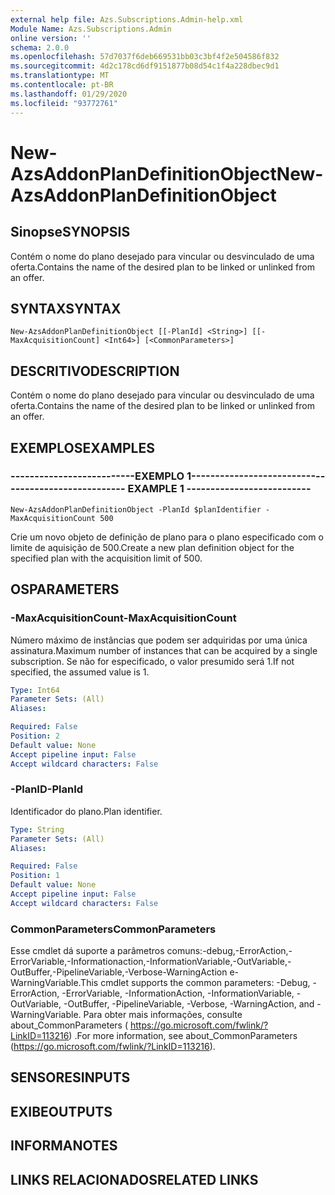 ```yaml
---
external help file: Azs.Subscriptions.Admin-help.xml
Module Name: Azs.Subscriptions.Admin
online version: ''
schema: 2.0.0
ms.openlocfilehash: 57d7037f6deb669531bb03c3bf4f2e504586f832
ms.sourcegitcommit: 4d2c178cd6df9151877b08d54c1f4a228dbec9d1
ms.translationtype: MT
ms.contentlocale: pt-BR
ms.lasthandoff: 01/29/2020
ms.locfileid: "93772761"
---
```

# <span data-ttu-id="a6088-101">New-AzsAddonPlanDefinitionObject</span><span class="sxs-lookup"><span data-stu-id="a6088-101">New-AzsAddonPlanDefinitionObject</span></span>

## <span data-ttu-id="a6088-102">Sinopse</span><span class="sxs-lookup"><span data-stu-id="a6088-102">SYNOPSIS</span></span>
<span data-ttu-id="a6088-103">Contém o nome do plano desejado para vincular ou desvinculado de uma oferta.</span><span class="sxs-lookup"><span data-stu-id="a6088-103">Contains the name of the desired plan to be linked or unlinked from an offer.</span></span>

## <span data-ttu-id="a6088-104">SYNTAX</span><span class="sxs-lookup"><span data-stu-id="a6088-104">SYNTAX</span></span>

```
New-AzsAddonPlanDefinitionObject [[-PlanId] <String>] [[-MaxAcquisitionCount] <Int64>] [<CommonParameters>]
```

## <span data-ttu-id="a6088-105">DESCRITIVO</span><span class="sxs-lookup"><span data-stu-id="a6088-105">DESCRIPTION</span></span>
<span data-ttu-id="a6088-106">Contém o nome do plano desejado para vincular ou desvinculado de uma oferta.</span><span class="sxs-lookup"><span data-stu-id="a6088-106">Contains the name of the desired plan to be linked or unlinked from an offer.</span></span>

## <span data-ttu-id="a6088-107">EXEMPLOS</span><span class="sxs-lookup"><span data-stu-id="a6088-107">EXAMPLES</span></span>

### <span data-ttu-id="a6088-108">--------------------------EXEMPLO 1--------------------------</span><span class="sxs-lookup"><span data-stu-id="a6088-108">-------------------------- EXAMPLE 1 --------------------------</span></span>
```
New-AzsAddonPlanDefinitionObject -PlanId $planIdentifier -MaxAcquisitionCount 500
```

<span data-ttu-id="a6088-109">Crie um novo objeto de definição de plano para o plano especificado com o limite de aquisição de 500.</span><span class="sxs-lookup"><span data-stu-id="a6088-109">Create a new plan definition object for the specified plan with the acquisition limit of 500.</span></span>

## <span data-ttu-id="a6088-110">OS</span><span class="sxs-lookup"><span data-stu-id="a6088-110">PARAMETERS</span></span>

### <span data-ttu-id="a6088-111">-MaxAcquisitionCount</span><span class="sxs-lookup"><span data-stu-id="a6088-111">-MaxAcquisitionCount</span></span>
<span data-ttu-id="a6088-112">Número máximo de instâncias que podem ser adquiridas por uma única assinatura.</span><span class="sxs-lookup"><span data-stu-id="a6088-112">Maximum number of instances that can be acquired by a single subscription.</span></span>
<span data-ttu-id="a6088-113">Se não for especificado, o valor presumido será 1.</span><span class="sxs-lookup"><span data-stu-id="a6088-113">If not specified, the assumed value is 1.</span></span>

```yaml
Type: Int64
Parameter Sets: (All)
Aliases: 

Required: False
Position: 2
Default value: None
Accept pipeline input: False
Accept wildcard characters: False
```

### <span data-ttu-id="a6088-114">-PlanID</span><span class="sxs-lookup"><span data-stu-id="a6088-114">-PlanId</span></span>
<span data-ttu-id="a6088-115">Identificador do plano.</span><span class="sxs-lookup"><span data-stu-id="a6088-115">Plan identifier.</span></span>

```yaml
Type: String
Parameter Sets: (All)
Aliases: 

Required: False
Position: 1
Default value: None
Accept pipeline input: False
Accept wildcard characters: False
```

### <span data-ttu-id="a6088-116">CommonParameters</span><span class="sxs-lookup"><span data-stu-id="a6088-116">CommonParameters</span></span>
<span data-ttu-id="a6088-117">Esse cmdlet dá suporte a parâmetros comuns:-debug,-ErrorAction,-ErrorVariable,-Informationaction,-InformationVariable,-OutVariable,-OutBuffer,-PipelineVariable,-Verbose-WarningAction e-WarningVariable.</span><span class="sxs-lookup"><span data-stu-id="a6088-117">This cmdlet supports the common parameters: -Debug, -ErrorAction, -ErrorVariable, -InformationAction, -InformationVariable, -OutVariable, -OutBuffer, -PipelineVariable, -Verbose, -WarningAction, and -WarningVariable.</span></span> <span data-ttu-id="a6088-118">Para obter mais informações, consulte about_CommonParameters ( https://go.microsoft.com/fwlink/?LinkID=113216) .</span><span class="sxs-lookup"><span data-stu-id="a6088-118">For more information, see about_CommonParameters (https://go.microsoft.com/fwlink/?LinkID=113216).</span></span>

## <span data-ttu-id="a6088-119">SENSORES</span><span class="sxs-lookup"><span data-stu-id="a6088-119">INPUTS</span></span>

## <span data-ttu-id="a6088-120">EXIBE</span><span class="sxs-lookup"><span data-stu-id="a6088-120">OUTPUTS</span></span>

## <span data-ttu-id="a6088-121">INFORMA</span><span class="sxs-lookup"><span data-stu-id="a6088-121">NOTES</span></span>

## <span data-ttu-id="a6088-122">LINKS RELACIONADOS</span><span class="sxs-lookup"><span data-stu-id="a6088-122">RELATED LINKS</span></span>

